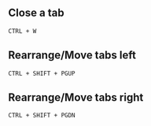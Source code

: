 ## Close a tab

`CTRL + W`

## Rearrange/Move tabs left

`CTRL + SHIFT + PGUP`

## Rearrange/Move tabs right

`CTRL + SHIFT + PGDN`
